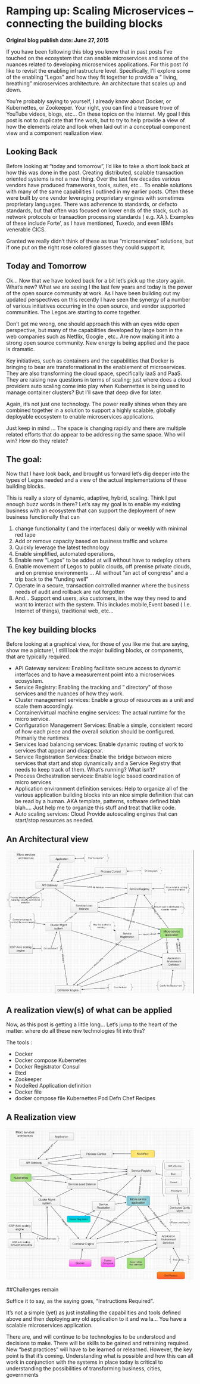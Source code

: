 # Ramping up: Scaling Microservices – connecting the building blocks

__Original blog publish date: June 27, 2015__

If you have been following this blog you know that in past posts I’ve touched on the ecosystem that can enable microservices and some of the nuances related to developing microservices applications. For this post I’d like to revisit the enabling infrastructure level. Specifically, I’ll explore some of the enabling “Legos” and how they fit together to provide a ” living, breathing” microservices architecture. An architecture that scales up and down.

You’re probably saying to yourself, I already know about Docker, or Kubernettes, or Zookeeper. Your right, you can find a treasure trove of YouTube videos, blogs, etc... On these topics on the Internet. My goal I this post is not to duplicate that fine work, but to try to help provide a view of how the elements relate and look when laid out in a conceptual component view and a component realization view.

## Looking Back
Before looking at “today and tomorrow”, I’d like to take a short look back at how this was done in the past.
Creating distributed, scalable transaction oriented systems is not a new thing. Over the last few decades various vendors have produced frameworks, tools, suites, etc... To enable solutions with many of the same capabilities I outlined in my earlier posts. Often these were built by one vendor leveraging proprietary engines with sometimes proprietary languages. There was adherence to standards, or defacto standards, but that often was focused on lower ends of the stack, such as network protocols or transaction processing standards ( e.g. XA ). Examples of these include Forte’, as I have mentioned, Tuxedo, and even IBMs venerable CICS.

Granted we really didn’t think of these as true “microservices” solutions, but if one put on the right rose colored glasses they could support it.

## Today and Tomorrow
Ok... Now that we have looked back for a bit let’s pick up the story again. What’s new? What we are seeing I the last few years and today is the power of the open source community at work. As I have been building out my updated perspectives on this recently I have seen the synergy of a number of various initiatives occurring in the open source, and vendor supported communities. The Legos are starting to come together.

Don’t get me wrong, one should approach this with an eyes wide open perspective, but many of the capabilities developed by large born in the web companies such as Netflix, Google , etc.. Are now making it into a strong open source community. New energy is being applied and the pace is dramatic.

Key initiatives, such as containers and the capabilities that Docker is bringing to bear are transformational in the enablement of microservices. They are also transforming the cloud space, specifically IaaS and PaaS. They are raising new questions in terms of scaling: just where does a cloud providers auto scaling come into play when Kubernettes is being used to manage container clusters? But I’ll save that deep dive for later.

Again, it’s not just one technology. The power really shines when they are combined together in a solution to support a highly scalable, globally deployable ecosystem to enable microservices applications.

Just keep in mind ... The space is changing rapidly and there are multiple related efforts that do appear to be addressing the same space. Who will win? How do they relate?

## The goal:
Now that I have look back, and brought us forward let’s dig deeper into the types of Legos needed and a view of the actual implementations of these building blocks.

This is really a story of dynamic, adaptive, hybrid, scaling. Think I put enough buzz words in there? Let’s say my goal is to enable my existing business with an ecosystem that can support the deployment of new business functionally that can

1. change functionality ( and the interfaces) daily or weekly with minimal red tape
2. Add or remove capacity based on business traffic and volume
3. Quickly leverage the latest technology
4. Enable simplified, automated operations,
5. Enable new “Legos” to be added at will without have to redeploy others
6. Enable movement of Legos to public clouds, off premise private clouds, and on premise environments ... All without “an act of
congress” and a trip back to the “funding well”
7. Operate in a secure, transaction controlled manner where the business needs of audit and rollback are not forgotten
8. And... Support end users, aka customers, in the way they need to and want to interact with the system. This includes mobile,Event based ( I.e. Internet of things), traditional web, etc...

## The key building blocks
Before looking at a graphical view, for those of you like me that are saying, show me a picture!, l still look the major building blocks, or components, that are typically required.

* API Gateway services: Enabling facilitate secure access to dynamic interfaces and to have a measurement point into a microservices ecosystem.
* Service Registry: Enabling the tracking and ” directory” of those services and the nuances of how they work.
* Cluster management services: Enable a group of resources as a unit and scale them accordingly.
* Container/virtual machine engine services: The actual runtime for the micro service.
* Configuration Management Services: Enable a simple, consistent record of how each piece and the overall solution should be configured. Primarily the runtimes
* Services load balancing services: Enable dynamic routing of work to services that appear and disappear.
* Service Registration Services: Enable the bridge between micro services that start and stop dynamically and a Service Registry that needs to keep track of them. What’s running? What isn’t?
* Process Orchestration services: Enable logic based coordination of micro services
* Application environment definition services: Help to organize all of the various application building blocks into an nice simple definition that can be read by a human. AKA template, patterns, software defined blah blah....   Just help me to organize this stuff and treat that like code.
* Auto scaling services: Cloud Provide autoscaling engines that can start/stop resources as needed.

## An Architectural view

![](../images/blog/ramping1.jpeg)

## A realization view(s) of what can be applied
Now, as this post is getting a little long... Let’s jump to the heart of the matter: where do all these new technologies fit into this?

The tools :

* Docker
* Docker compose Kubernetes
* Docker Registrator Consul
* Etcd
* Zookeeper
* NodeRed Application definition
* Docker file
* docker compose file Kubernettes Pod Defn Chef Recipes

## A Realization view

![](../images/blog/ramping2.jpeg)

##Challenges remain

Suffice it to say, as the saying goes, “Instructions Required”.

It’s not a simple (yet) as just installing the capabilities and tools defined above and then deploying any old application to it and wa la... You have a scalable microservices application.

There are, and will continue to be technologies to be understood and decisions to make. There will be skills to be gained and retraining required. New “best practices” will have to be learned or relearned. However, the key point is that it’s coming. Understanding what is possible and how this can all work in conjunction with the systems in place today is critical to understanding the possibilities of transforming business, cities, governments

